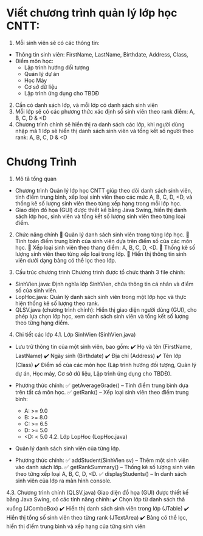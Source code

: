 # Viết chương trình quản lý lớp học CNTT:
1. Mỗi sinh viên sẽ có các thông tin:
  - Thông tin sinh viên: FirstName, LastName, Birthdate, Address, Class,
  - Điểm môn học:
    + Lập trình hướng đối tượng
    + Quản lý dự án
    + Học Máy
    + Cơ sở dữ liệu
    + Lập trình ứng dụng cho TBDĐ
2. Cần có danh sách lớp, và mỗi lớp có danh sách sinh viên
3. Mỗi lớp sẽ có các phương thức xác định số sinh viên theo rank điểm: A, B, C, D & <D
4. Chương trình chính sẽ hiển thị ra danh sách các lớp, khi người dùng nhập mã 1 lớp sẽ hiển thị danh sách sinh viên và tổng kết số người theo rank: A, B, C, D & <D

# Chương Trình
1. Mô tả tổng quan
- Chương trình Quản lý lớp học CNTT giúp theo dõi danh sách sinh viên, tính điểm trung bình, xếp loại sinh viên theo các mức A, B, C, D, <D, và thống kê số lượng sinh viên theo từng xếp hạng trong mỗi lớp học.
- Giao diện đồ họa (GUI) được thiết kế bằng Java Swing, hiển thị danh sách lớp học, sinh viên và tổng kết số lượng sinh viên theo từng loại điểm.

2. Chức năng chính
🔹 Quản lý danh sách sinh viên trong từng lớp học.
🔹 Tính toán điểm trung bình của sinh viên dựa trên điểm số của các môn học.
🔹 Xếp loại sinh viên theo thang điểm: A, B, C, D, <D.
🔹 Thống kê số lượng sinh viên theo từng xếp loại trong lớp.
🔹 Hiển thị thông tin sinh viên dưới dạng bảng có thể lọc theo lớp.

3. Cấu trúc chương trình
Chương trình được tổ chức thành 3 file chính:
- SinhVien.java: Định nghĩa lớp SinhVien, chứa thông tin cá nhân và điểm số của sinh viên.
- LopHoc.java: Quản lý danh sách sinh viên trong một lớp học và thực hiện thống kê số lượng theo rank.
- QLSV.java (chương trình chính): Hiển thị giao diện người dùng (GUI), cho phép lựa chọn lớp học, xem danh sách sinh viên và tổng kết số lượng theo từng hạng điểm.

4. Chi tiết các lớp
4.1. Lớp SinhVien (SinhVien.java)
- Lưu trữ thông tin của một sinh viên, bao gồm:
✔️ Họ và tên (FirstName, LastName)
✔️ Ngày sinh (Birthdate)
✔️ Địa chỉ (Address)
✔️ Tên lớp (Class)
✔️ Điểm số của các môn học (Lập trình hướng đối tượng, Quản lý dự án, Học máy, Cơ sở dữ liệu, Lập trình ứng dụng cho TBDĐ).

- Phương thức chính:
✅ getAverageGrade() – Tính điểm trung bình dựa trên tất cả môn học.
✅ getRank() – Xếp loại sinh viên theo điểm trung bình:
  + A: >= 9.0
  + B: >= 8.0
  + C: >= 6.5
  + D: >= 5.0
  + <D: < 5.0
4.2. Lớp LopHoc (LopHoc.java)
- Quản lý danh sách sinh viên của từng lớp.
- Phương thức chính:
✅ addStudent(SinhVien sv) – Thêm một sinh viên vào danh sách lớp.
✅ getRankSummary() – Thống kê số lượng sinh viên theo từng xếp loại A, B, C, D, <D.
✅ displayStudents() – In danh sách sinh viên của lớp ra màn hình console.

4.3. Chương trình chính (QLSV.java)
Giao diện đồ họa (GUI) được thiết kế bằng Java Swing, có các tính năng chính:
✔️ Chọn lớp từ danh sách thả xuống (JComboBox)
✔️ Hiển thị danh sách sinh viên trong lớp (JTable)
✔️ Hiển thị tổng số sinh viên theo từng rank (JTextArea)
✔️ Bảng có thể lọc, hiển thị điểm trung bình và xếp hạng của từng sinh viên
